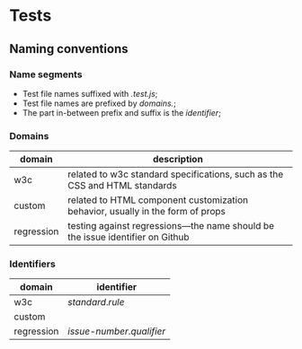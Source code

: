 # Tests

## Naming conventions

### Name segments

- Test file names suffixed with _.test.js_;
- Test file names are prefixed by _domains._;
- The part in-between prefix and suffix is the _identifier_;

### Domains

| domain     | description                                                                         |
| ---------- | ----------------------------------------------------------------------------------- |
| w3c        | related to w3c standard specifications, such as the CSS and HTML standards          |
| custom     | related to HTML component customization behavior, usually in the form of props      |
| regression | testing against regressions&mdash;the name should be the issue identifier on Github |

### Identifiers

| domain     | identifier                 |
| ---------- | -------------------------- |
| w3c        | _standard_._rule_          |
| custom     |                            |
| regression | _issue-number_._qualifier_ |
